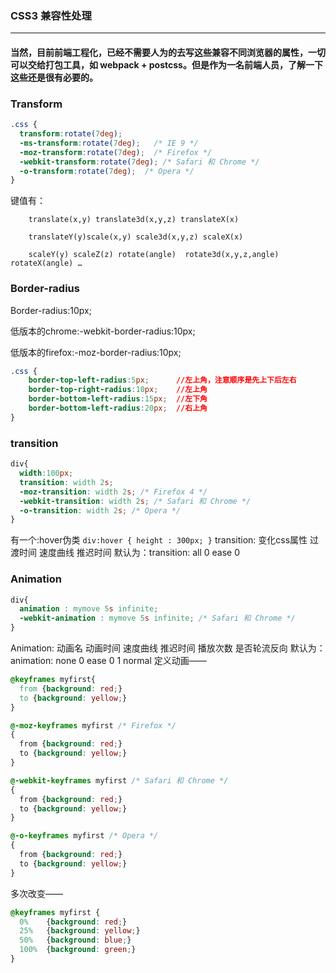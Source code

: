 ### **CSS3 兼容性处理**
---
#### 当然，目前前端工程化，已经不需要人为的去写这些兼容不同浏览器的属性，一切可以交给打包工具，如 webpack + postcss。但是作为一名前端人员，了解一下这些还是很有必要的。
### **Transform**
```css
.css {
  transform:rotate(7deg);
  -ms-transform:rotate(7deg);   /* IE 9 */
  -moz-transform:rotate(7deg);  /* Firefox */
  -webkit-transform:rotate(7deg); /* Safari 和 Chrome */
  -o-transform:rotate(7deg);  /* Opera */
}
```

键值有：
```
    translate(x,y) translate3d(x,y,z) translateX(x)

    translateY(y)scale(x,y) scale3d(x,y,z) scaleX(x) 

    scaleY(y) scaleZ(z) rotate(angle)  rotate3d(x,y,z,angle)    rotateX(angle) …
```

### **Border-radius**
Border-radius:10px;

低版本的chrome:-webkit-border-radius:10px;

低版本的firefox:-moz-border-radius:10px;
```css
.css {
    border-top-left-radius:5px;      //左上角，注意顺序是先上下后左右
    border-top-right-radius:10px;    //左上角
    border-bottom-left-radius:15px;  //左下角
    border-bottom-left-radius:20px;  //右上角
}
```
### **transition**
```css
div{
  width:100px;
  transition: width 2s;
  -moz-transition: width 2s; /* Firefox 4 */
  -webkit-transition: width 2s; /* Safari 和 Chrome */
  -o-transition: width 2s; /* Opera */
}
```
有一个:hover伪类
`div:hover { height : 300px; }`
transition: 变化css属性   过渡时间   速度曲线   推迟时间
默认为：transition: all 0 ease 0

### **Animation**
```css
div{
  animation : mymove 5s infinite;
  -webkit-animation : mymove 5s infinite; /* Safari 和 Chrome */
}
```
Animation: 动画名  动画时间  速度曲线  推迟时间  播放次数 是否轮流反向
默认为： animation: none  0  ease  0  1  normal
定义动画——
```css
@keyframes myfirst{
  from {background: red;}
  to {background: yellow;}
}

@-moz-keyframes myfirst /* Firefox */
{
  from {background: red;}
  to {background: yellow;}
}

@-webkit-keyframes myfirst /* Safari 和 Chrome */
{
  from {background: red;}
  to {background: yellow;}
}

@-o-keyframes myfirst /* Opera */
{
  from {background: red;}
  to {background: yellow;}
}
```
多次改变——
```css
@keyframes myfirst {
  0%    {background: red;}
  25%   {background: yellow;}
  50%   {background: blue;}
  100%  {background: green;}
}
```

